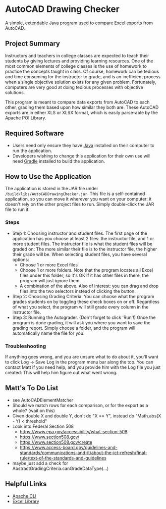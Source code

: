# AutoCAD Drawing Checker
A simple, extendable Java program used to compare Excel exports from AutoCAD.

## Project Summary
Instructors and teachers in college classes are expected to teach their students by giving lectures and providing learning resources.
One of the most common elements of college classes is the use of homework to practice the concepts taught in class.
Of course, homework can be tedious and time consuming for the instructor to grade, and is an inefficient process when a single objective solution exists for any given problem.
Fortunately, computers are very good at doing tedious processes with objective solutions.

This program is meant to compare data exports from AutoCAD to each other, grading them based upon how similar they both are.
These AutoCAD exports are in either XLS or XLSX format, which is easily parse-able by the Apache POI Library.

## Required Software
* Users need only ensure they have [Java](https://java.com/en/) installed on their computer to run the application.
* Developers wishing to change this application for their own use will need [Gradle](https://gradle.org/) installed to build the application.

## How to Use the Application
The application is stored in the JAR file under ```/build/libs/AutoCADDrawingChecker.jar```.
This file is a self-contained application, so you can move it wherever you want on your computer:
it doesn't rely on the other project files to run. Simply double-click the JAR file to run it.

### Steps
* Step 1: Choosing instructor and student files. The first page of the application has you choose at least 2 files: 
the instructor file, and 1 or more student files. The instructor file is what the student files will be graded on: 
The more similar their file is to the instructor file, the higher their grade will be. When selecting student files, you have several options:
    * Choose 1 or more Excel files
    * Choose 1 or more folders. Note that the program locates all Excel files under this folder, so it's OK if it has other files in there, the program will just ignore them.
    * A combination of the above.
Also of interest: you can drag and drop files into the two selectors instead of clicking the button.
* Step 2: Choosing Grading Criteria. You can choose what the program grades students on by toggling these check boxes on or off. Regardless of what you select, the program will still grade every column in the instructor file.
* Step 3: Running the Autograder. (Don't forget to click 'Run'!) Once the program is done grading, it will ask you where you want to save the grading report. Simply choose a folder, and the program will automatically name the file for you.

### Troubleshooting
If anything goes wrong, and you are unsure what to do about it, you'll want to click Log -> Save Log in the program menu bar along the top.
You can contact Matt if you need help, and you provide him with the Log file you just created: This will help him figure out what went wrong.

## Matt's To Do List
* see AutoCADElementMatcher
* Should we match rows for each comparison, or for the export as a whole? (wait on this)
* Given double X and double Y, don't do "X == Y", instead do "Math.abs(X - Y) < threshold"
* Look into Federal Section 508
    * https://www.epa.gov/accessibility/what-section-508
    * https://www.section508.gov/
    * https://www.section508.gov/create
    * https://www.access-board.gov/guidelines-and-standards/communications-and-it/about-the-ict-refresh/final-rule/text-of-the-standards-and-guidelines
* maybe just add a check for AbstractGradingCriteria.canGradeDataType(...)

## Helpful Links
* [Apache CLI](https://commons.apache.org/proper/commons-cli/javadocs/api-release/index.html)
* [Excel Library](https://poi.apache.org/apidocs/4.1/)